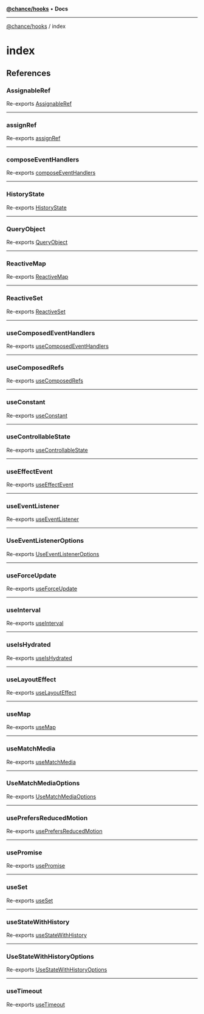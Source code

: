 [**@chance/hooks**](../README.md) • **Docs**

***

[@chance/hooks](../modules.md) / index

# index

## References

### AssignableRef

Re-exports [AssignableRef](../use-composed-refs/type-aliases/AssignableRef.md)

***

### assignRef

Re-exports [assignRef](../use-composed-refs/functions/assignRef.md)

***

### composeEventHandlers

Re-exports [composeEventHandlers](../use-composed-event-handlers/functions/composeEventHandlers.md)

***

### HistoryState

Re-exports [HistoryState](../use-state-with-history/type-aliases/HistoryState.md)

***

### QueryObject

Re-exports [QueryObject](../use-match-media/interfaces/QueryObject.md)

***

### ReactiveMap

Re-exports [ReactiveMap](../use-map/interfaces/ReactiveMap.md)

***

### ReactiveSet

Re-exports [ReactiveSet](../use-set/interfaces/ReactiveSet.md)

***

### useComposedEventHandlers

Re-exports [useComposedEventHandlers](../use-composed-event-handlers/functions/useComposedEventHandlers.md)

***

### useComposedRefs

Re-exports [useComposedRefs](../use-composed-refs/functions/useComposedRefs.md)

***

### useConstant

Re-exports [useConstant](../use-constant/functions/useConstant.md)

***

### useControllableState

Re-exports [useControllableState](../use-controllable-state/functions/useControllableState.md)

***

### useEffectEvent

Re-exports [useEffectEvent](../use-effect-event/functions/useEffectEvent.md)

***

### useEventListener

Re-exports [useEventListener](../use-event-listener/functions/useEventListener.md)

***

### UseEventListenerOptions

Re-exports [UseEventListenerOptions](../use-event-listener/interfaces/UseEventListenerOptions.md)

***

### useForceUpdate

Re-exports [useForceUpdate](../use-force-update/functions/useForceUpdate.md)

***

### useInterval

Re-exports [useInterval](../use-interval/functions/useInterval.md)

***

### useIsHydrated

Re-exports [useIsHydrated](../use-is-hydrated/functions/useIsHydrated.md)

***

### useLayoutEffect

Re-exports [useLayoutEffect](../use-layout-effect/functions/useLayoutEffect.md)

***

### useMap

Re-exports [useMap](../use-map/functions/useMap.md)

***

### useMatchMedia

Re-exports [useMatchMedia](../use-match-media/functions/useMatchMedia.md)

***

### UseMatchMediaOptions

Re-exports [UseMatchMediaOptions](../use-match-media/interfaces/UseMatchMediaOptions.md)

***

### usePrefersReducedMotion

Re-exports [usePrefersReducedMotion](../use-prefers-reduced-motion/functions/usePrefersReducedMotion.md)

***

### usePromise

Re-exports [usePromise](../use-promise/functions/usePromise.md)

***

### useSet

Re-exports [useSet](../use-set/functions/useSet.md)

***

### useStateWithHistory

Re-exports [useStateWithHistory](../use-state-with-history/functions/useStateWithHistory.md)

***

### UseStateWithHistoryOptions

Re-exports [UseStateWithHistoryOptions](../use-state-with-history/interfaces/UseStateWithHistoryOptions.md)

***

### useTimeout

Re-exports [useTimeout](../use-timeout/functions/useTimeout.md)
